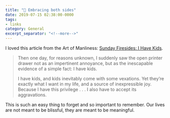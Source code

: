 ```yaml
---
title: "🔗 Embracing both sides"
date: 2019-07-15 02:38:00-0000
tags:
- links
category: General
excerpt_separator: "<!--more-->"
---
```


I loved this article from the Art of Manliness: [Sunday Firesides: I Have Kids](https://www.artofmanliness.com/articles/sunday-firesides-i-have-kids/).

> Then one day, for reasons unknown, I suddenly saw the open printer drawer not as an impertinent annoyance, but as the inescapable evidence of a simple fact: I have kids.   
> 
> I have kids, and kids inevitably come with some vexations. Yet they’re exactly what I want in my life, and a source of inexpressible joy. Because I have this privilege . . . I also have to accept its aggravations.

<!--more-->
This is such an easy thing to forget and so important to remember. Our lives are not meant to be blissful, they are meant to be meaningful.